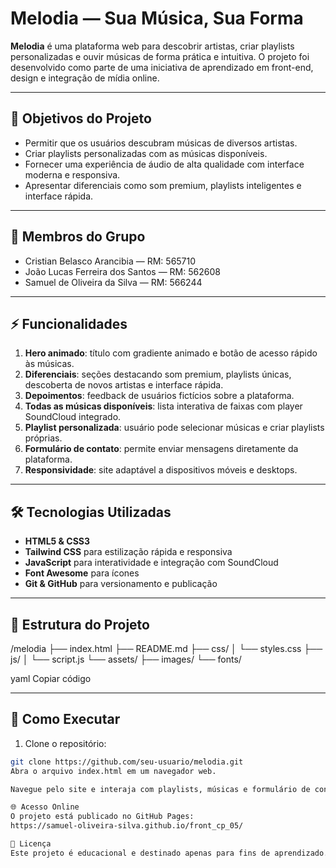 # Melodia — Sua Música, Sua Forma

**Melodia** é uma plataforma web para descobrir artistas, criar playlists personalizadas e ouvir músicas de forma prática e intuitiva. O projeto foi desenvolvido como parte de uma iniciativa de aprendizado em front-end, design e integração de mídia online.

---

## 🎯 Objetivos do Projeto

- Permitir que os usuários descubram músicas de diversos artistas.  
- Criar playlists personalizadas com as músicas disponíveis.  
- Fornecer uma experiência de áudio de alta qualidade com interface moderna e responsiva.  
- Apresentar diferenciais como som premium, playlists inteligentes e interface rápida.  

---

## 👥 Membros do Grupo

- Cristian Belasco Arancibia — RM: 565710  
- João Lucas Ferreira dos Santos — RM: 562608  
- Samuel de Oliveira da Silva — RM: 566244  

---

## ⚡ Funcionalidades

1. **Hero animado**: título com gradiente animado e botão de acesso rápido às músicas.  
2. **Diferenciais**: seções destacando som premium, playlists únicas, descoberta de novos artistas e interface rápida.  
3. **Depoimentos**: feedback de usuários fictícios sobre a plataforma.  
4. **Todas as músicas disponíveis**: lista interativa de faixas com player SoundCloud integrado.  
5. **Playlist personalizada**: usuário pode selecionar músicas e criar playlists próprias.  
6. **Formulário de contato**: permite enviar mensagens diretamente da plataforma.  
7. **Responsividade**: site adaptável a dispositivos móveis e desktops.  

---

## 🛠 Tecnologias Utilizadas

- **HTML5 & CSS3**  
- **Tailwind CSS** para estilização rápida e responsiva  
- **JavaScript** para interatividade e integração com SoundCloud  
- **Font Awesome** para ícones  
- **Git & GitHub** para versionamento e publicação  

---

## 📂 Estrutura do Projeto

/melodia
├── index.html
├── README.md
├── css/
│ └── styles.css
├── js/
│ └── script.js
└── assets/
├── images/
└── fonts/

yaml
Copiar código

---

## 🚀 Como Executar

1. Clone o repositório:

```bash
git clone https://github.com/seu-usuario/melodia.git
Abra o arquivo index.html em um navegador web.

Navegue pelo site e interaja com playlists, músicas e formulário de contato.

🌐 Acesso Online
O projeto está publicado no GitHub Pages:
https://samuel-oliveira-silva.github.io/front_cp_05/

📄 Licença
Este projeto é educacional e destinado apenas para fins de aprendizado.
